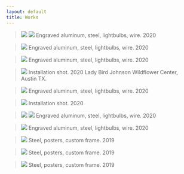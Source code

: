 ```yaml
---
layout: default
title: Works
---
```


> ![](/Images/test-1.jpg)
> ![](/Images/test-1-2.jpg)
Engraved aluminum, steel, lightbulbs, wire. 2020

> ![](/Images/test-2.jpg)
Engraved aluminum, steel, lightbulbs, wire. 2020

> ![](/Images/test-5.jpg)
Engraved aluminum, steel, lightbulbs, wire. 2020

> ![](/Images/test-1-3.jpg)
Installation shot. 2020
Lady Bird Johnson Wildflower Center, Austin TX.

> ![](/Images/test-1-4.jpg)
Engraved aluminum, steel, lightbulbs, wire. 2020

> ![](/Images/test-1-6.jpg)
Installation shot. 2020

> ![](/Images/WFC_09_2020-1.jpg)
> ![](/Images/test-2-2.jpg)
Engraved aluminum, steel, lightbulbs, wire. 2020

> ![](/Images/test-18.jpg)
Engraved aluminum, steel, lightbulbs, wire. 2020

> ![](/Images/eitheror-1.jpg)
Steel, posters, custom frame. 2019

> ![](/Images/eitheror-2.jpg)
Steel, posters, custom frame. 2019

> ![](/Images/eitheror-3.jpg)
Steel, posters, custom frame. 2019
